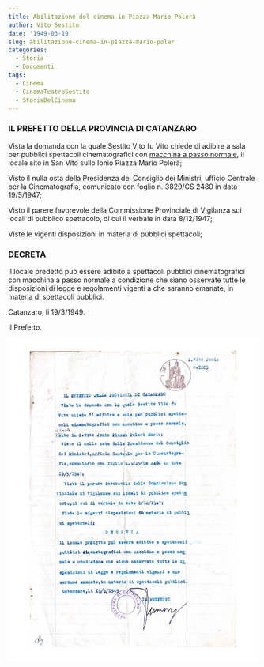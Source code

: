 ```yaml
---
title: Abilitazione del cinema in Piazza Mario Polerà
author: Vito Sestito
date: '1949-03-19'
slug: abilitazione-cinema-in-piazza-mario-poler
categories:
  - Storia
  - Documenti
tags:
  - Cinema
  - CinemaTeatroSestito
  - StoriaDelCinema
---
```


### IL PREFETTO DELLA PROVINCIA DI CATANZARO

Vista la domanda con la quale Sestito Vito fu Vito chiede di adibire a sala per pubblici spettacoli cinematografici con [macchina a passo normale](https://it.wikipedia.org/wiki/Proiettore_cinematografico), il locale sito in San Vito sullo Ionio Piazza Mario Polerà;

Visto il nulla osta della Presidenza del Consiglio dei Ministri, ufficio Centrale per la Cinematografia, comunicato con foglio n. 3829/CS 2480 in data 19/5/1947;

Visto il parere favorevole della Commissione Provinciale di Vigilanza sui locali di pubblico spettacolo, di cui il verbale in data 8/12/1947;

Viste le vigenti disposizioni in materia di pubblici spettacoli;

### DECRETA

Il locale predetto può essere adibito a spettacoli pubblici cinematografici con macchina a passo normale a condizione che siano osservate tutte le disposizioni di legge e regolamenti vigenti a che saranno emanate, in materia di spettacoli pubblici.

Catanzaro, li 19/3/1949.

Il Prefetto.

![1949-03-19 Abilitazione del cinema in Piazza Mario Polerà](images/19490319abilitazionecinema.jpg)
